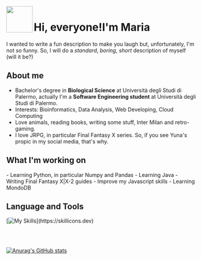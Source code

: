 <img src="http://www.ffbegif.com/Yuna/210000205%20Idle.png" align="left" width="70" height="70">
<h1>Hi, everyone!I'm Maria</h1>


I wanted to write a fun description to make you laugh but, unfortunately, I'm not _so_ funny.
So, I will do a _standard_, _boring_, _short_ description of myself (will it be?)

<h2>About me</h2>

- Bachelor's degree in **Biological Science** at Università degli Studi di Palermo, actually I'm a **Software Engineering student** at Università degli Studi di Palermo.
- Interests: Bioinformatics, Data Analysis, Web Developing, Cloud Computing
- Love animals, reading books, writing some stuff, Inter Milan and retro-gaming.
- I love JRPG, in particular Final Fantasy X series. So, if you see Yuna's propic in my social media, that's why.


<h2>What I'm working on</h2> 
  - Learning Python, in particular Numpy and Pandas
  - Learning Java
  - Writing Final Fantasy X|X-2 guides
  - Improve my Javascript skills
  - Learning MondoDB



<h2>Language and Tools</h2>

[![My Skills](https://skillicons.dev/icons?i=py,js,html,css,bootstrap,nodejs,vscode,linux,mysql,c,java,docker,)](https://skillicons.dev)


<br></br>

[![Anurag's GitHub stats](https://github-readme-stats.vercel.app/api?username=yuunac&show_icons=true&theme=dracula)](https://github.com/yuunac/github-readme-stats)

                  
